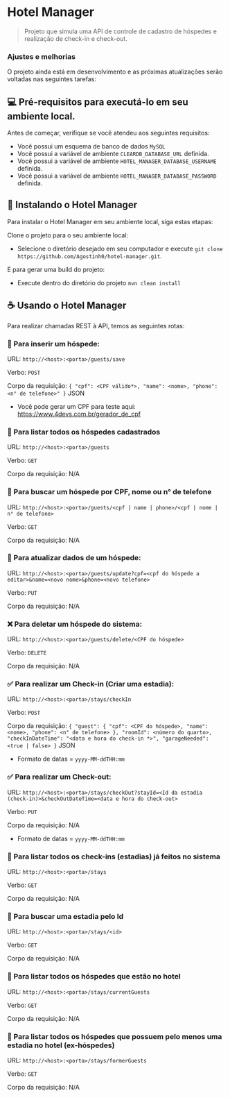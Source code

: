 # Hotel Manager 

> Projeto que simula uma API de controle de cadastro de hóspedes e realização de check-in e check-out.

### Ajustes e melhorias

O projeto ainda está em desenvolvimento e as próximas atualizações serão voltadas nas seguintes tarefas:

## 💻 Pré-requisitos para executá-lo em seu ambiente local.

Antes de começar, verifique se você atendeu aos seguintes requisitos:

* Você possui um esquema de banco de dados ```MySQL```
* Você possui a variável de ambiente ```CLEARDB_DATABASE_URL``` definida.
* Você possui a variável de ambiente ```HOTEL_MANAGER_DATABASE_USERNAME``` definida.
* Você possui a variável de ambiente ```HOTEL_MANAGER_DATABASE_PASSWORD``` definida.

## 🚀 Instalando o Hotel Manager 

Para instalar o Hotel Manager em seu ambiente local, siga estas etapas:

Clone o projeto para o seu ambiente local:

* Selecione o diretório desejado em seu computador e execute ```git clone https://github.com/Agostinh0/hotel-manager.git```.

E para gerar uma build do projeto:

* Execute dentro do diretório do projeto ```mvn clean install```

## ☕ Usando o Hotel Manager

Para realizar chamadas REST à API, temos as seguintes rotas:

### 📝 Para inserir um hóspede:

URL: ```http://<host>:<porta>/guests/save```

Verbo: ```POST```

Corpo da requisição:  ```{
                        "cpf": <CPF válido*>,
                        "name": <nome>,
                        "phone": <n° de telefone>"
                      }``` JSON

* Você pode gerar um CPF para teste aqui: https://www.4devs.com.br/gerador_de_cpf

### :mag_right: Para listar todos os hóspedes cadastrados

URL: ```http://<host>:<porta>/guests```

Verbo: ```GET```

Corpo da requisição:  N/A

### :mag_right: Para buscar um hóspede por CPF, nome ou n° de telefone

URL: ```http://<host>:<porta>/guests/<cpf | name | phone>/<cpf | nome | n° de telefone>```

Verbo: ```GET```

Corpo da requisição:  N/A

### 📝 Para atualizar dados de um hóspede:

URL: ```http://<host>:<porta>/guests/update?cpf=<cpf do hóspede a editar>&name=<novo nome>&phone=<novo telefone>```

Verbo: ```PUT```

Corpo da requisição:  N/A

### :x: Para deletar um hóspede do sistema:

URL: ```http://<host>:<porta>/guests/delete/<CPF do hóspede>```

Verbo: ```DELETE```

Corpo da requisição:  N/A

### :white_check_mark: Para realizar um Check-in (Criar uma estadia):

URL: ```http://<host>:<porta>/stays/checkIn```

Verbo: ```POST```

Corpo da requisição:  ```{
                            "guest": {
                              "cpf": <CPF do hóspede>,
                              "name": <nome>,
                              "phone": <n° de telefone>
                            },
                            "roomId": <número do quarto>,
                            "checkInDateTime": "<data e hora do check-in *>",
                            "garageNeeded": <true | false>
                          }``` JSON
* Formato de datas = ```yyyy-MM-ddTHH:mm```

### :white_check_mark: Para realizar um Check-out:

URL: ```http://<host>:<porta>/stays/checkOut?stayId=<Id da estadia (check-in)>&checkOutDateTime=<data e hora do check-out>```

Verbo: ```PUT```

Corpo da requisição:  N/A

* Formato de datas = ```yyyy-MM-ddTHH:mm```

### :mag_right: Para listar todos os check-ins (estadias) já feitos no sistema

URL: ```http://<host>:<porta>/stays```

Verbo: ```GET```

Corpo da requisição:  N/A

### :mag_right: Para buscar uma estadia pelo Id

URL: ```http://<host>:<porta>/stays/<id>```

Verbo: ```GET```

Corpo da requisição:  N/A

### :mag_right: Para listar todos os hóspedes que estão no hotel

URL: ```http://<host>:<porta>/stays/currentGuests```

Verbo: ```GET```

Corpo da requisição:  N/A

### :mag_right: Para listar todos os hóspedes que possuem pelo menos uma estadia no hotel (ex-hóspedes)

URL: ```http://<host>:<porta>/stays/formerGuests```

Verbo: ```GET```

Corpo da requisição:  N/A
